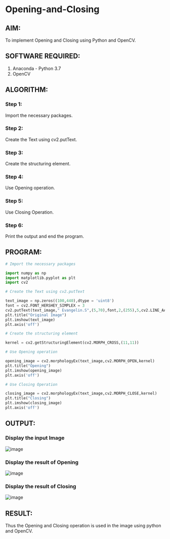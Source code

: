 # Opening-and-Closing

## AIM:
To implement Opening and Closing using Python and OpenCV.

## SOFTWARE REQUIRED:
1. Anaconda - Python 3.7
2. OpenCV

## ALGORITHM:
### Step 1:
Import the necessary packages.

### Step 2:
Create the Text using cv2.putText.

### Step 3:
Create the structuring element.

### Step 4:
Use Opening operation.

### Step 5:
Use Closing Operation.

### Step 6:
Print the output and end the program.

 
## PROGRAM:

``` Python
# Import the necessary packages

import numpy as np
import matplotlib.pyplot as plt
import cv2

# Create the Text using cv2.putText

text_image = np.zeros((100,440),dtype = 'uint8')
font = cv2.FONT_HERSHEY_SIMPLEX = 3
cv2.putText(text_image," Evangelin.S",(5,70),font,2,(255),5,cv2.LINE_AA)
plt.title("Original Image")
plt.imshow(text_image)
plt.axis('off')

# Create the structuring element

kernel = cv2.getStructuringElement(cv2.MORPH_CROSS,(11,11))

# Use Opening operation

opening_image = cv2.morphologyEx(text_image,cv2.MORPH_OPEN,kernel)
plt.title("Opening")
plt.imshow(opening_image)
plt.axis('off')

# Use Closing Operation

closing_image = cv2.morphologyEx(text_image,cv2.MORPH_CLOSE,kernel)
plt.title("Closing")
plt.imshow(closing_image)
plt.axis('off')
```
## OUTPUT:

### Display the input Image
![image](https://github.com/Evangelin-Ruth/OPENING--AND-CLOSING/assets/94219798/3b955344-409d-40f2-b004-f2bcd2e28904)
<br>

### Display the result of Opening
![image](https://github.com/Evangelin-Ruth/OPENING--AND-CLOSING/assets/94219798/1b92ca84-e501-43c9-871e-95ff8b7c6090)
<br>

### Display the result of Closing
![image](https://github.com/Evangelin-Ruth/OPENING--AND-CLOSING/assets/94219798/f65bf6cc-89e1-4a1e-a5c6-8e1d35cae467)
<br>

## RESULT:
Thus the Opening and Closing operation is used in the image using python and OpenCV.
